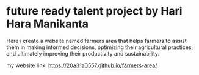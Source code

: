 # future ready talent project by Hari Hara Manikanta

Here i create a website named farmers area that helps farmers to assist them in making informed decisions, optimizing their agricultural practices, and ultimately improving their productivity and sustainability.

my website link: https://20a31a0557.github.io/farmers-area/

